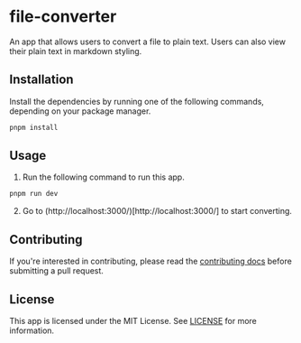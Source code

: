 # file-converter

An app that allows users to convert a file to plain text. Users can also view their plain text in markdown styling.

## Installation

Install the dependencies by running one of the following commands, depending on your package manager.

```sh
pnpm install
```

## Usage

1. Run the following command to run this app.

```sh
pnpm run dev
```

2. Go to (http://localhost:3000/)[http://localhost:3000/] to start converting.

## Contributing

If you're interested in contributing, please read the [contributing docs](https://github.com/JasperAlexander/ai-utils/blob/main/CONTRIBUTING.md) before submitting a pull request.

## License

This app is licensed under the MIT License. See [LICENSE](LICENSE.md) for more information.
